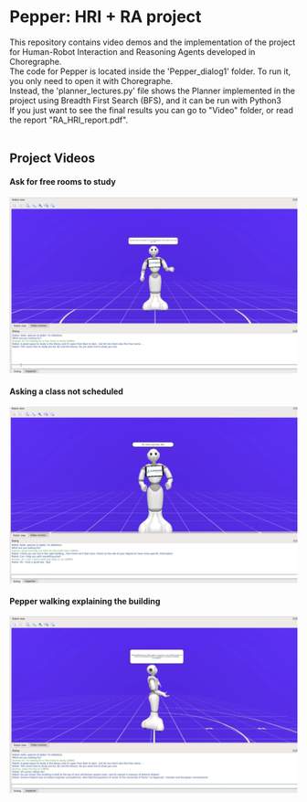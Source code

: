 # Pepper: HRI + RA project
This repository contains video demos and the implementation of the project for Human-Robot Interaction and Reasoning Agents developed in Choregraphe.
<br>
The code for Pepper is located inside the 'Pepper_dialog1' folder. To run it, you only need to open it with Choregraphe. 
<br>
Instead, the 'planner_lectures.py' file shows the Planner implemented in the project using Breadth First Search (BFS), and it can be run with Python3
<br>
If you just want to see the final results you can go to "Video" folder, or read the report "RA_HRI_report.pdf".
<br>
<br>

## Project Videos
#### Ask for free rooms to study

![Free rooms](images/free_rooms.jpeg)

#### Asking a class not scheduled

![Wrong class](images/wrong_class.jpeg)

#### Pepper walking explaining the building

![Explain the building](images/explain_the_biulding.jpeg)

